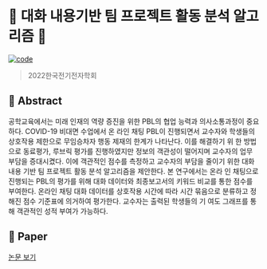 # 💬 대화 내용기반 팀 프로젝트 활동 분석 알고리즘 💬 
[![code](https://img.shields.io/badge/Code-Python-blue)](https://docs.python.org/3/license.html)
> 2022한국전기전자학회
> 
## 📖 Abstract
공학교육에서는 미래 인재의 역량 증진을 위한 PBL의 협업 능력과 의사소통과정이 중요하다. COVID-19 비대면 수업에서 온 라인 채팅 PBL이 진행되면서 교수자와 학생들의 상호작용 제한으로 무임승차자 행동 제재의 한계가 나타난다. 이를 해결하기 위 한 방법으로 동료평가, 루브릭 평가를 진행하였지만 정보의 객관성이 떨어지며 교수자의 업무 부담을 증대시켰다. 이에 객관적인 점수를 측정하고 교수자의 부담을 줄이기 위한 대화 내용 기반 팀 프로젝트 활동 분석 알고리즘을 제안한다. 본 연구에서는 온라 인 채팅으로 진행되는 PBL의 평가를 위해 대화 데이터와 최종보고서의 키워드 비교를 통한 점수를 부여한다. 온라인 채팅 대화 데이터를 상호작용 시간에 따라 시간 묶음으로 분류하고 정해진 점수 기준표에 의거하여 평가한다. 교수자는 출력된 학생들의 기 여도 그래프를 통해 객관적인 성적 부여가 가능하다.

## 📜 Paper
[논문 보기]()
